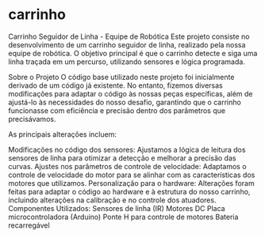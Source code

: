 # carrinho

Carrinho Seguidor de Linha - Equipe de Robótica
Este projeto consiste no desenvolvimento de um carrinho seguidor de linha, realizado pela nossa equipe de robótica. O objetivo principal é que o carrinho detecte e siga uma linha traçada em um percurso, utilizando sensores e lógica programada.

Sobre o Projeto
O código base utilizado neste projeto foi inicialmente derivado de um código já existente. No entanto, fizemos diversas modificações para adaptar o código às nossas peças específicas, além de ajustá-lo às necessidades do nosso desafio, garantindo que o carrinho funcionasse com eficiência e precisão dentro dos parâmetros que precisávamos.

As principais alterações incluem:

Modificações no código dos sensores: Ajustamos a lógica de leitura dos sensores de linha para otimizar a detecção e melhorar a precisão das curvas.
Ajustes nos parâmetros de controle de velocidade: Adaptamos o controle de velocidade do motor para se alinhar com as características dos motores que utilizamos.
Personalização para o hardware: Alterações foram feitas para adaptar o código ao hardware e à estrutura do nosso carrinho, incluindo alterações na calibração e no controle dos atuadores.
Componentes Utilizados:
  Sensores de linha (IR)
  Motores DC
  Placa microcontroladora (Arduino)
  Ponte H para controle de motores
  Bateria recarregável
